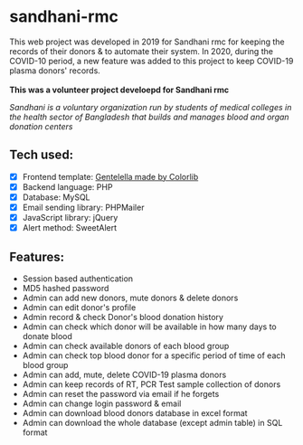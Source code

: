 # sandhani-rmc

This web project was developed in 2019 for Sandhani rmc for keeping the records of their donors & to automate their system. In 2020, during the COVID-10 period, a new feature was added to this project to keep COVID-19 plasma donors' records.
</br> </br>
**This was a volunteer project develoepd for Sandhani rmc**

<em> Sandhani is a voluntary organization run by students of medical colleges in the health sector of Bangladesh that builds and manages blood and organ donation centers </em>

## Tech used:

- [x] Frontend template: [Gentelella made by Colorlib](https://github.com/ColorlibHQ/gentelella)
- [x] Backend language: PHP
- [x] Database: MySQL
- [x] Email sending library: PHPMailer
- [x] JavaScript library: jQuery
- [x] Alert method: SweetAlert

## Features:
- Session based authentication
- MD5 hashed password
- Admin can add new donors, mute donors & delete donors
- Admin can edit donor's profile
- Admin record & check Donor's blood donation history
- Admin can check which donor will be available in how many days to donate blood
- Admin can check available donors of each blood group
- Admin can check top blood donor for a specific period of time of each blood group
- Admin can add, mute, delete COVID-19 plasma donors
- Admin can keep records of RT, PCR Test sample collection of donors
- Admin can reset the password via email if he forgets
- Admin can change login password & email
- Admin can download blood donors database in excel format
- Admin can download the whole database (except admin table) in SQL format
